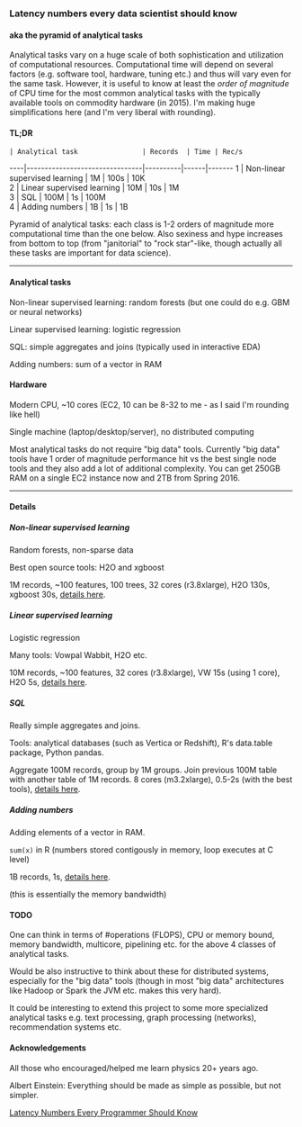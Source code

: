  
### Latency numbers every data scientist should know

#### aka the pyramid of analytical tasks

Analytical tasks vary on a huge scale of both sophistication and utilization of
computational resources. Computational time will depend on several factors 
(e.g. software tool, hardware, tuning etc.) and thus will vary even for the same
task. However, it is useful to know at least the *order of magnitude* of CPU time
for the most common analytical tasks with the typically available tools on 
commodity hardware (in 2015). I'm making huge simplifications here (and I'm very 
liberal with rounding).

#### TL;DR

    | Analytical task                | Records  | Time | Rec/s 
----|--------------------------------|----------|------|-------
1   | Non-linear supervised learning | 1M       | 100s | 10K   
2   | Linear supervised learning     | 10M      | 10s  | 1M    
3   | SQL                            | 100M     | 1s   | 100M  
4   | Adding numbers                 | 1B       | 1s   | 1B    

Pyramid of analytical tasks: each class is 1-2 orders of magnitude more
computational time than the one below. Also sexiness and hype increases from bottom
to top (from "janitorial" to "rock star"-like, though actually all these tasks are 
important for data science).

---------------------------------

#### Analytical tasks

Non-linear supervised learning: random forests (but one could do 
e.g. GBM or neural networks)

Linear supervised learning: logistic regression

SQL: simple aggregates and joins (typically used in interactive EDA)

Adding numbers: sum of a vector in RAM


#### Hardware

Modern CPU, ~10 cores (EC2, 10 can be 8-32 to me - as I said I'm rounding like hell)

Single machine (laptop/desktop/server), no distributed computing

Most analytical tasks do not require "big data" tools. Currently "big data" tools
have 1 order of magnitude performance hit vs the best single node tools and they also add 
a lot of additional complexity. You can get 250GB RAM on a single EC2 instance now 
and 2TB from Spring 2016.


---------------------------------

#### Details

##### Non-linear supervised learning

Random forests, non-sparse data

Best open source tools: H2O and xgboost

1M records, ~100 features, 100 trees, 32 cores (r3.8xlarge), H2O 130s, xgboost 30s, 
[details here](https://github.com/szilard/benchm-ml).


##### Linear supervised learning 

Logistic regression

Many tools: Vowpal Wabbit, H2O etc.

10M records, ~100 features, 32 cores (r3.8xlarge), VW 15s (using 1 core), H2O 5s, 
[details here](https://github.com/szilard/benchm-ml).


##### SQL

Really simple aggregates and joins.

Tools: analytical databases (such as Vertica or Redshift), R's data.table package, Python pandas.

Aggregate 100M records, group by 1M groups. Join previous 100M table with another table of 1M records.
8 cores (m3.2xlarge), 0.5-2s (with the best tools), [details here](https://github.com/szilard/benchm-databases).


##### Adding numbers

Adding elements of a vector in RAM.

`sum(x)` in R (numbers stored contigously in memory, loop executes at C level)

1B records, 1s, [details here](https://github.com/szilard/datascience-latency/blob/master/sum-1bn.md).

(this is essentially the memory bandwidth)


#### TODO

One can think in terms of #operations (FLOPS), CPU or memory bound, memory bandwidth,
multicore, pipelining etc. for the above 4 classes of analytical tasks.

Would be also instructive to think about these for distributed systems, especially 
for the "big data" tools (though in most "big data" architectures like Hadoop or Spark
the JVM etc. makes this very hard).

It could be interesting to extend this project to some more specialized analytical tasks 
e.g. text processing, graph processing (networks), recommendation systems etc.


#### Acknowledgements

All those who encouraged/helped me learn physics 20+ years ago. 

Albert Einstein: Everything should be made as simple as possible, but not simpler.

[Latency Numbers Every Programmer Should Know](https://gist.github.com/jboner/2841832)



